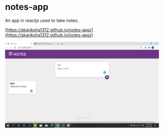 # notes-app
An app in reactjs used to take notes.

[https://akanksha1312.github.io/notes-app/](https://akanksha1312.github.io/notes-app/)

![ss](https://github.com/Akanksha1312/notes-app/blob/master/public/Screenshot%20(1).png)


